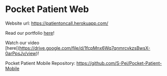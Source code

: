 # Pocket Patient Web

Website url: https://patientoncall.herokuapp.com/

Read our portfolio [here](Pocket%20Patient%20Portfolio.pdf)!

Watch our video [here[(https://drive.google.com/file/d/1fcpMnx6Wq7qnmrcvkzsBwsX-0arPpsJv/view)!

Pocket Patient Mobile Repository: https://github.com/S-Pei/Pocket-Patient-Mobile
